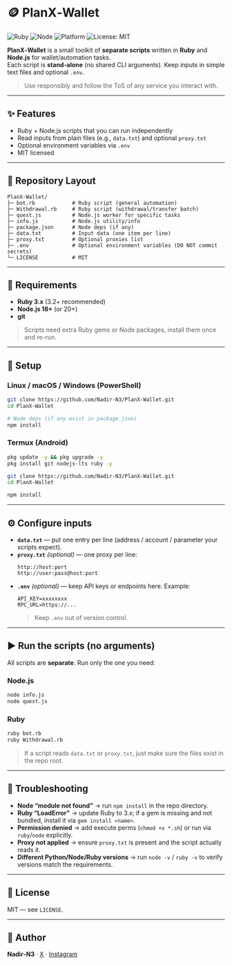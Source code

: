 # 🪙 PlanX‑Wallet

![Ruby](https://img.shields.io/badge/Ruby-3.x-red?logo=ruby&logoColor=white)
![Node](https://img.shields.io/badge/Node.js-18%2B-339933?logo=node.js&logoColor=white)
![Platform](https://img.shields.io/badge/Platform-Termux%20%7C%20Linux%20%7C%20Windows%20%7C%20macOS-0ea5e9)
![License: MIT](https://img.shields.io/badge/License-MIT-22c55e)

**PlanX‑Wallet** is a small toolkit of **separate scripts** written in **Ruby** and **Node.js** for wallet/automation tasks.  
Each script is **stand‑alone** (no shared CLI arguments). Keep inputs in simple text files and optional `.env`.

> Use responsibly and follow the ToS of any service you interact with.

---

## ✨ Features
- Ruby + Node.js scripts that you can run independently
- Read inputs from plain files (e.g., `data.txt`) and optional `proxy.txt`
- Optional environment variables via `.env`
- MIT licensed

---

## 📁 Repository Layout
```
PlanX-Wallet/
├─ bot.rb            # Ruby script (general automation)
├─ Withdrawal.rb     # Ruby script (withdrawal/transfer batch)
├─ quest.js          # Node.js worker for specific tasks
├─ info.js           # Node.js utility/info
├─ package.json      # Node deps (if any)
├─ data.txt          # Input data (one item per line)
├─ proxy.txt         # Optional proxies list
├─ .env              # Optional environment variables (DO NOT commit secrets)
└─ LICENSE           # MIT
```

---

## 🔧 Requirements
- **Ruby 3.x** (3.2+ recommended)
- **Node.js 18+** (or 20+)
- **git**

> Scripts need extra Ruby gems or Node packages, install them once and re-run.

---

## 🚀 Setup

### Linux / macOS / Windows (PowerShell)
```bash
git clone https://github.com/Nadir-N3/PlanX-Wallet.git
cd PlanX-Wallet

# Node deps (if any exist in package.json)
npm install
```

### Termux (Android)
```bash
pkg update -y && pkg upgrade -y
pkg install git nodejs-lts ruby -y

git clone https://github.com/Nadir-N3/PlanX-Wallet.git
cd PlanX-Wallet

npm install
```

---

## ⚙️ Configure inputs
- **`data.txt`** — put one entry per line (address / account / parameter your scripts expect).
- **`proxy.txt`** *(optional)* — one proxy per line:
  ```
  http://host:port
  http://user:pass@host:port
  ```
- **`.env`** *(optional)* — keep API keys or endpoints here. Example:
  ```env
  API_KEY=xxxxxxxx
  RPC_URL=https://...
  ```
  > Keep `.env` out of version control.

---

## ▶️ Run the scripts (no arguments)
All scripts are **separate**. Run only the one you need:

### Node.js
```bash
node info.js
node quest.js
```

### Ruby
```bash
ruby bot.rb
ruby Withdrawal.rb
```

> If a script reads `data.txt` or `proxy.txt`, just make sure the files exist in the repo root.

---

## 🧯 Troubleshooting
- **Node “module not found”** → run `npm install` in the repo directory.
- **Ruby “LoadError”** → update Ruby to 3.x; if a gem is missing and not bundled, install it via `gem install <name>`.
- **Permission denied** → add execute perms (`chmod +x *.sh`) or run via `ruby`/`node` explicitly.
- **Proxy not applied** → ensure `proxy.txt` is present and the script actually reads it.
- **Different Python/Node/Ruby versions** → run `node -v` / `ruby -v` to verify versions match the requirements.

---

## 📜 License
MIT — see `LICENSE`.

---

## 🙌 Author
**Nadir‑N3** · [X](https://x.com/Naadiir_08) · [Instagram](https://instagram.com/__naadiir.fx)
